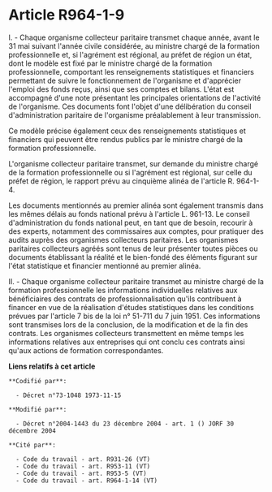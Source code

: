 # Article R964-1-9

I. - Chaque organisme collecteur paritaire transmet chaque année, avant le 31 mai suivant l'année civile considérée, au
ministre chargé de la formation professionnelle et, si l'agrément est régional, au préfet de région un état, dont le modèle
est fixé par le ministre chargé de la formation professionnelle, comportant les renseignements statistiques et financiers
permettant de suivre le fonctionnement de l'organisme et d'apprécier l'emploi des fonds reçus, ainsi que ses comptes et
bilans. L'état est accompagné d'une note présentant les principales orientations de l'activité de l'organisme. Ces documents
font l'objet d'une délibération du conseil d'administration paritaire de l'organisme préalablement à leur transmission.

Ce modèle précise également ceux des renseignements statistiques et financiers qui peuvent être rendus publics par le
ministre chargé de la formation professionnelle.

L'organisme collecteur paritaire transmet, sur demande du ministre chargé de la formation professionnelle ou si l'agrément
est régional, sur celle du préfet de région, le rapport prévu au cinquième alinéa de l'article R. 964-1-4.

Les documents mentionnés au premier alinéa sont également transmis dans les mêmes délais au fonds national prévu à l'article
L. 961-13. Le conseil d'administration du fonds national peut, en tant que de besoin, recourir à des experts, notamment des
commissaires aux comptes, pour pratiquer des audits auprès des organismes collecteurs paritaires. Les organismes paritaires
collecteurs agréés sont tenus de leur présenter toutes pièces ou documents établissant la réalité et le bien-fondé des
éléments figurant sur l'état statistique et financier mentionné au premier alinéa.

II. - Chaque organisme collecteur paritaire transmet au ministre chargé de la formation professionnelle les informations
individuelles relatives aux bénéficiaires des contrats de professionnalisation qu'ils contribuent à financer en vue de la
réalisation d'études statistiques dans les conditions prévues par l'article 7 bis de la loi n° 51-711 du 7 juin 1951. Ces
informations sont transmises lors de la conclusion, de la modification et de la fin des contrats. Les organismes collecteurs
transmettent en même temps les informations relatives aux entreprises qui ont conclu ces contrats ainsi qu'aux actions de
formation correspondantes.

**Liens relatifs à cet article**

	**Codifié par**:

	  - Décret n°73-1048 1973-11-15

	**Modifié par**:

	  - Décret n°2004-1443 du 23 décembre 2004 - art. 1 () JORF 30 décembre 2004

	**Cité par**:

	  - Code du travail - art. R931-26 (VT)
	  - Code du travail - art. R953-11 (VT)
	  - Code du travail - art. R953-5 (VT)
	  - Code du travail - art. R964-1-14 (VT)
